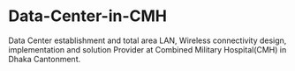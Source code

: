 # Data-Center-in-CMH
Data Center establishment and total area LAN, Wireless connectivity design, implementation and solution Provider at Combined Military Hospital(CMH) in Dhaka Cantonment.

